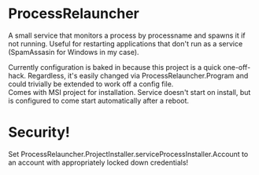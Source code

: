 ProcessRelauncher
=================

A small service that monitors a process by processname and spawns it if not running. 
Useful for restarting applications that don't run as a service (SpamAssasin for Windows in my case).

Currently configuration is baked in because this project is a quick one-off-hack. 
Regardless, it's easily changed via ProcessRelauncher.Program and could trivially be extended to work off a config file.  
Comes with MSI project for installation. Service doesn't start on install, but is configured to come start automatically after a reboot.

Security!
=========

Set ProcessRelauncher.ProjectInstaller.serviceProcessInstaller.Account to an account with appropriately locked down credentials!
 

